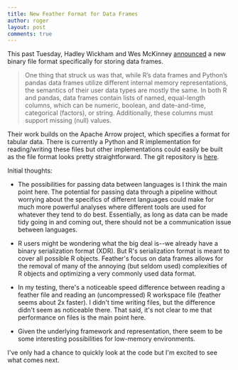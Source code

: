 ```yaml
---
title: New Feather Format for Data Frames
author: roger
layout: post
comments: true
---
```


This past Tuesday, Hadley Wickham and Wes McKinney
[announced](http://blog.cloudera.com/blog/2016/03/feather-a-fast-on-disk-format-for-data-frames-for-r-and-python-powered-by-apache-arrow/)
a new binary file format specifically for storing data frames.

> One thing that struck us was that, while R’s data frames and Python’s pandas data frames utilize different internal memory representations, the semantics of their user data types are mostly the same. In both R and pandas, data frames contain lists of named, equal-length columns, which can be numeric, boolean, and date-and-time, categorical (factors), or string. Additionally, these columns must support missing (null) values.

Their work builds on the Apache Arrow project, which specifies a
format for tabular data. There is currently a Python and R
implementation for reading/writing these files but other
implementations could easily be built as the file format looks pretty
straightforward. The git repository is [here](https://github.com/wesm/feather/).

Initial thoughts:

* The possibilities for passing data between languages is I think the
  main point here. The potential for passing data through a pipeline
  without worrying about the specifics of different languages could
  make for much more powerful analyses where different tools are used
  for whatever they tend to do best. Essentially, as long as data can
  be made tidy going in and coming out, there should not be a
  communication issue between languages.

* R users might be wondering what the big deal is--we already have a
binary serialization format (XDR). But R's serialization format is meant to cover all possible R objects. Feather's focus on data frames allows for the removal of many of the annoying (but seldom used) complexities of R objects and optimizing a very commonly used data format.

* In my testing, there's a noticeable speed difference between reading
  a feather file and reading an (uncompressed) R workspace file
  (feather seems about 2x faster). I didn't time writing files, but
  the difference didn't seem as noticeable there. That said, it's not
  clear to me that performance on files is the main point here.

* Given the underlying framework and representation, there seem to be
  some interesting possibilities for low-memory environments.

I've only had a chance to quickly look at the code but I'm excited to
see what comes next.
